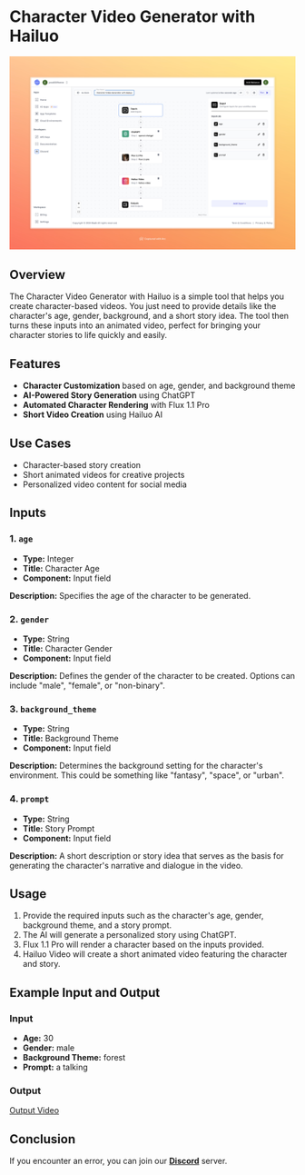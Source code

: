 # Character Video Generator with Hailuo

<img src="images/character-video-generator-with-hailuo-full.jpeg" alt="Character Video Generator"/>

## Overview
The Character Video Generator with Hailuo is a simple tool that helps you create character-based videos. You just need to provide details like the character's age, gender, background, and a short story idea. The tool then turns these inputs into an animated video, perfect for bringing your character stories to life quickly and easily.

## Features
- **Character Customization** based on age, gender, and background theme
- **AI-Powered Story Generation** using ChatGPT
- **Automated Character Rendering** with Flux 1.1 Pro
- **Short Video Creation** using Hailuo AI

## Use Cases
- Character-based story creation
- Short animated videos for creative projects
- Personalized video content for social media

## Inputs

### 1. `age`
- **Type:** Integer
- **Title:** Character Age
- **Component:** Input field

**Description:** Specifies the age of the character to be generated.

### 2. `gender`
- **Type:** String
- **Title:** Character Gender
- **Component:** Input field

**Description:** Defines the gender of the character to be created. Options can include "male", "female", or "non-binary".

### 3. `background_theme`
- **Type:** String
- **Title:** Background Theme
- **Component:** Input field

**Description:** Determines the background setting for the character's environment. This could be something like "fantasy", "space", or "urban".

### 4. `prompt`
- **Type:** String
- **Title:** Story Prompt
- **Component:** Input field

**Description:** A short description or story idea that serves as the basis for generating the character's narrative and dialogue in the video.

## Usage

1. Provide the required inputs such as the character's age, gender, background theme, and a story prompt.
2. The AI will generate a personalized story using ChatGPT.
3. Flux 1.1 Pro will render a character based on the inputs provided.
4. Hailuo Video will create a short animated video featuring the character and story.

## Example Input and Output

### Input
- **Age:** 30
- **Gender:** male
- **Background Theme:** forest
- **Prompt:** a talking

### Output

[Output Video](https://storage.googleapis.com/magicpoint/github-outputs/character-video-generator-with-hailuo.mp4)

## Conclusion

If you encounter an error, you can join our <b><a href="https://discord.com/invite/yzZD4ZxBPt" target="_blank">Discord</a></b> server.